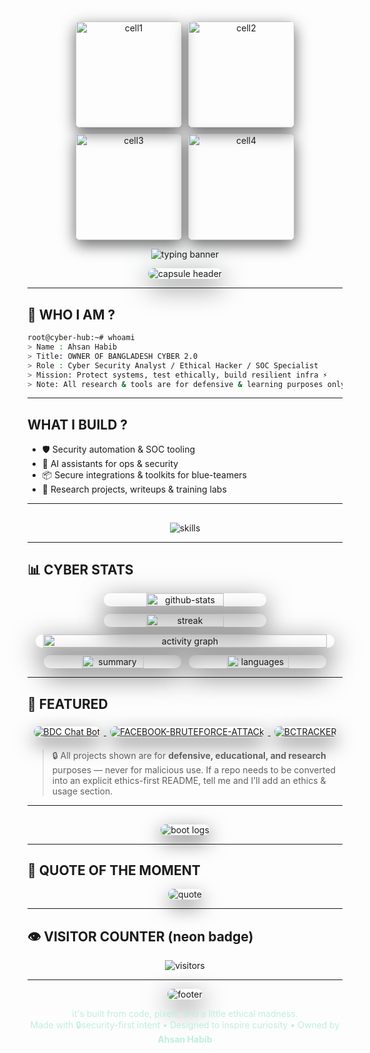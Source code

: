 ##

<div align="center" style="display:flex;flex-wrap:wrap;gap:10px;justify-content:center;align-items:center;margin-top:12px;margin-bottom:8px;">
  <img src="https://media.giphy.com/media/v1.Y2lkPWVjZjA1ZTQ3cXVtYTc3ano3ZDF3NXdlbHA0bXptOWllN2h2eXdseGRpcnlxdDBwMCZlcD12MV9naWZzX3JlbGF0ZWQmY3Q9Zw/mpWFQhaf8m0keXejqB/giphy.gif" alt="cell1" style="width:170px;max-width:40vw;border-radius:8px;box-shadow:0 8px 24px rgba(0,0,0,0.6)" />
  <img src="https://media.giphy.com/media/3o6ZsVb3xO2e1Q6Yv6/giphy.gif" alt="cell2" style="width:170px;max-width:40vw;border-radius:8px;box-shadow:0 8px 24px rgba(0,0,0,0.6)" />
  <img src="https://media4.giphy.com/media/v1.Y2lkPTc5MGI3NjExYWYxaHJwYTBvNzh2Nnd1ZzhuaWFiOWZhbWxzbHhtNzhpMG8xYmEwbiZlcD12MV9pbnRlcm5hbF9naWZfYnlfaWQmY3Q9Zw/RDZo7znAdn2u7sAcWH/giphy.gif" alt="cell3" style="width:170px;max-width:40vw;border-radius:8px;box-shadow:0 8px 24px rgba(0,0,0,0.6)" />
  <img src="https://media.giphy.com/media/v1.Y2lkPWVjZjA1ZTQ3cXVtYTc3ano3ZDF3NXdlbHA0bXptOWllN2h2eXdseGRpcnlxdDBwMCZlcD12MV9naWZzX3JlbGF0ZWQmY3Q9Zw/I0e4u216Qhww8eRTVq/giphy.gif" alt="cell4" style="width:170px;max-width:40vw;border-radius:8px;box-shadow:0 8px 24px rgba(0,0,0,0.6)" />
</div>

<p align="center">
  <img src="https://readme-typing-svg.herokuapp.com?font=Fira+Code&size=56&duration=4500&pause=600&color=00FF99&center=true&vCenter=true&multiline=true&repeat=true&width=1350&height=210&lines=⚡+AHSAN+HABIB+⚡;👑+OWNER+OF+BANGLADESH+CYBER+2.0+👑;🛡️+CYBER+SECURITY+ANALYST+🛡️" alt="typing banner" style="filter:drop-shadow(0 6px 18px rgba(0,255,153,0.15))" />
</p>


<p align="center">
  <img src="https://capsule-render.vercel.app/api?type=waving&height=180&section=header&text=ENTER+THE+IMPOSSIBLE+CYBERVERSE&fontColor=00ffcc&fontSize=34&animation=twinkling&color=0:00ff99,50:00ffff,100:ff0099" alt="capsule header" style="border-radius:10px;box-shadow:0 12px 40px rgba(0,0,0,0.6)" />
</p>

---

## 👾 WHO I AM ?
```bash
root@cyber-hub:~# whoami
> Name : Ahsan Habib
> Title: OWNER OF BANGLADESH CYBER 2.0
> Role : Cyber Security Analyst / Ethical Hacker / SOC Specialist
> Mission: Protect systems, test ethically, build resilient infra ⚡
> Note: All research & tools are for defensive & learning purposes only.
````

---

## WHAT I BUILD ?

* 🛡️ Security automation & SOC tooling 
* 🤖 AI assistants for ops & security 
* 📦 Secure integrations & toolkits for blue-teamers
* 🧩 Research projects, writeups & training labs

---

## 

<p align="center">
  <img src="https://skillicons.dev/icons?i=python,js,linux,bash,git,docker,html,css,kali,aws,sql&theme=dark" alt="skills" />
</p>

---

## 📊 CYBER STATS 

<div align="center" style="display:flex;flex-direction:column;gap:12px;align-items:center;max-width:1100px;margin:auto">
  <!-- Row: stats + streak -->
  <div style="display:flex;gap:12px;flex-wrap:wrap;justify-content:center;">
    <img src="https://github-readme-stats.vercel.app/api?username=ahmhabib01&show_icons=true&theme=tokyonight&count_private=true&hide_border=true&bg_color=0d0f12&title_color=00ff99&icon_color=ff66b2" alt="github-stats" style="width:48%;min-width:260px;border-radius:10px;box-shadow:0 12px 40px rgba(0,0,0,0.6)" />
    <img src="https://github-readme-streak-stats.herokuapp.com/?user=ahmhabib01&theme=tokyonight&hide_border=true&background=0d0f12&ring=00ff99&fire=ff66b2" alt="streak" style="width:48%;min-width:260px;border-radius:10px;box-shadow:0 12px 40px rgba(0,0,0,0.6)" />
  </div>

  

  <img src="https://github-readme-activity-graph.vercel.app/graph?username=ahmhabib01&bg_color=000000&color=00ff99&line=ff66b2&point=ffffff&area=true&hide_border=true" alt="activity graph" style="width:95%;border-radius:10px;box-shadow:0 12px 40px rgba(0,0,0,0.6)" />

  

  <div style="display:flex;gap:12px;flex-wrap:wrap;justify-content:center;">
    <img src="https://github-profile-summary-cards.vercel.app/api/cards/stats?username=ahmhabib01&theme=tokyonight" alt="summary" style="width:45%;min-width:220px;border-radius:10px;box-shadow:0 12px 40px rgba(0,0,0,0.6)" />
    <img src="https://github-profile-summary-cards.vercel.app/api/cards/repos-per-language?username=ahmhabib01&theme=tokyonight" alt="languages" style="width:45%;min-width:220px;border-radius:10px;box-shadow:0 12px 40px rgba(0,0,0,0.6)" />
  </div>
</div>

---

## 🎨 FEATURED 

<p align="center">
  <a href="https://github.com/ahmhabib01/FB-Random-Old" title="FB-Random-Old">
    <img src="https://github-readme-stats.vercel.app/api/pin/?username=ahmhabib01&repo=FB-Random-Old&theme=tokyonight" alt="BDC Chat Bot" style="margin:6px;border-radius:8px;box-shadow:0 12px 30px rgba(0,0,0,0.5)" />
  </a>
    <a href="https://github.com/ahmhabib01" title="More ethical projects">
    <img src="https://github-readme-stats.vercel.app/api/pin/?username=ahmhabib01&repo=FACEBOOK-BRUTEFORCE-ATTACk&theme=tokyonight" alt="FACEBOOK-BRUTEFORCE-ATTACk" style="margin:6px;border-radius:8px;box-shadow:0 12px 30px rgba(0,0,0,0.5)" />
  </a>
  <a href="https://github.com/ahmhabib01" title="More ethical projects">
    <img src="https://github-readme-stats.vercel.app/api/pin/?username=ahmhabib01&repo=BCTRACKER&theme=tokyonight" alt="BCTRACKER" style="margin:6px;border-radius:8px;box-shadow:0 12px 30px rgba(0,0,0,0.5)" />
  </a>
</p>

> 🔒 All projects shown are for **defensive, educational, and research** purposes — never for malicious use. If a repo needs to be converted into an explicit ethics-first README, tell me and I’ll add an ethics & usage section.

---

##
<p align="center">
  <img src="https://readme-typing-svg.herokuapp.com?font=Fira+Code&size=18&duration=3500&pause=400&color=00ff99&center=true&vCenter=true&multiline=true&width=950&height=140&lines=[BOOT]+Kernel+secure+modules+loaded...;[OK]+SOC+agents+online;[OK]+Threat+intel+sync+complete;[RUN]+BDC+services+active;[READY]+Welcome+Analyst+Ahsan" alt="boot logs" style="border-radius:8px;box-shadow:0 10px 30px rgba(0,0,0,0.6)" />
</p>

---

## 🔮 QUOTE OF THE MOMENT

<p align="center">
  <img src="https://quotes-github-readme.vercel.app/api?type=vertical&theme=merko" alt="quote" style="max-width:420px;border-radius:8px;box-shadow:0 12px 30px rgba(0,0,0,0.5)" />
</p>

---

## 👁 VISITOR COUNTER (neon badge)

<p align="center">
  <img src="https://komarev.com/ghpvc/?username=ahmhabib01&label=VISITORS&color=00ff99&style=for-the-badge" alt="visitors" />
</p>

---



<p align="center">
  <img src="https://capsule-render.vercel.app/api?type=waving&height=110&section=footer&text=🚀+CYBERVERSE+BY+AHSAN+HABIB+🚀&fontColor=00ff99&fontSize=22&animation=twinkling&color=0:00ff99,50:00ffff,100:ff0099" alt="footer" style="border-radius:8px;box-shadow:0 12px 40px rgba(0,0,0,0.6)" />
</p>

<p align="center" style="font-size:14px;color:#bfeee0;margin-top:8px">
it's built from code, pixels, and a little ethical madness.  
  <br>Made with 🔒security-first intent • Designed to inspire curiosity • Owned by <strong>Ahsan Habib</strong>
</p>

